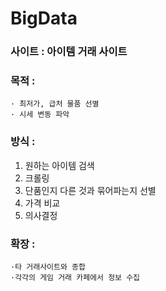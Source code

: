 ﻿# BigData

### 사이트 : 아이템 거래 사이트
### 목적 : 
    · 최저가, 급처 물품 선별
    · 시세 변동 파악
### 방식 : 
   1. 원하는 아이템 검색
   2. 크롤링
   3. 단품인지 다른 것과 묶어파는지 선별
   4. 가격 비교
   5. 의사결정

### 확장 :
    ·타 거래사이트와 종합
    ·각각의 게임 거래 카페에서 정보 수집